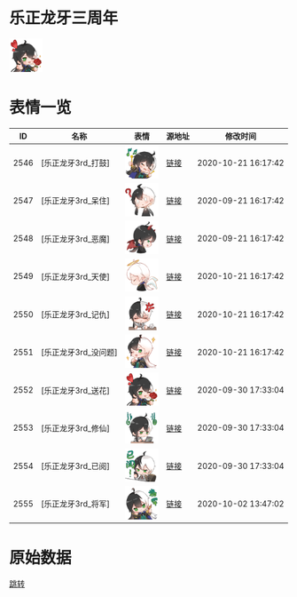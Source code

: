 # 乐正龙牙三周年

<img src="./cover.png" height="60" alt="cover" />

# 表情一览

|ID|名称|表情|源地址|修改时间|
|----|----|----|----|----|
|2546|[乐正龙牙3rd_打鼓]|<img src="./pic/002546_%5B乐正龙牙3rd_打鼓%5D.png" height="60" alt="打鼓"/>|[链接](http://i0.hdslb.com/bfs/emote/926d6ab8fa50d07124f3fc7cae2f7125b774ae37.png)|2020-10-21 16:17:42|
|2547|[乐正龙牙3rd_呆住]|<img src="./pic/002547_%5B乐正龙牙3rd_呆住%5D.png" height="60" alt="呆住"/>|[链接](http://i0.hdslb.com/bfs/emote/0db83dac949660934b990295e5d6f31112b72bec.png)|2020-09-21 16:17:42|
|2548|[乐正龙牙3rd_恶魔]|<img src="./pic/002548_%5B乐正龙牙3rd_恶魔%5D.png" height="60" alt="恶魔"/>|[链接](http://i0.hdslb.com/bfs/emote/c300190a1b629ada32edbc0fe44195b369e33150.png)|2020-09-21 16:17:42|
|2549|[乐正龙牙3rd_天使]|<img src="./pic/002549_%5B乐正龙牙3rd_天使%5D.png" height="60" alt="天使"/>|[链接](http://i0.hdslb.com/bfs/emote/984c69e1f7d4991631aeaf874d6fbadd7c316bdc.png)|2020-10-21 16:17:42|
|2550|[乐正龙牙3rd_记仇]|<img src="./pic/002550_%5B乐正龙牙3rd_记仇%5D.png" height="60" alt="记仇"/>|[链接](http://i0.hdslb.com/bfs/emote/23e9e4673f5374ba5b90639a069cc1fded51e6fb.png)|2020-10-21 16:17:42|
|2551|[乐正龙牙3rd_没问题]|<img src="./pic/002551_%5B乐正龙牙3rd_没问题%5D.png" height="60" alt="没问题"/>|[链接](http://i0.hdslb.com/bfs/emote/8e49d39ddfc90e74e4f8bba2102349aad9daeb31.png)|2020-10-21 16:17:42|
|2552|[乐正龙牙3rd_送花]|<img src="./pic/002552_%5B乐正龙牙3rd_送花%5D.png" height="60" alt="送花"/>|[链接](http://i0.hdslb.com/bfs/emote/b94ae783b4b99e25c70c51ab180d164504d4767f.png)|2020-09-30 17:33:04|
|2553|[乐正龙牙3rd_修仙]|<img src="./pic/002553_%5B乐正龙牙3rd_修仙%5D.png" height="60" alt="修仙"/>|[链接](http://i0.hdslb.com/bfs/emote/50a11ad494b3b45ccb6a5cefda2ba2920e3c42d2.png)|2020-09-30 17:33:04|
|2554|[乐正龙牙3rd_已阅]|<img src="./pic/002554_%5B乐正龙牙3rd_已阅%5D.png" height="60" alt="已阅"/>|[链接](http://i0.hdslb.com/bfs/emote/b10f57f170d986ac512f6ec0715f39a05b64f122.png)|2020-09-30 17:33:04|
|2555|[乐正龙牙3rd_将军]|<img src="./pic/002555_%5B乐正龙牙3rd_将军%5D.png" height="60" alt="将军"/>|[链接](http://i0.hdslb.com/bfs/emote/c664387e1026b527d275a52761beb166cb2beddf.png)|2020-10-02 13:47:02|

# 原始数据

[跳转](./raw.json)

